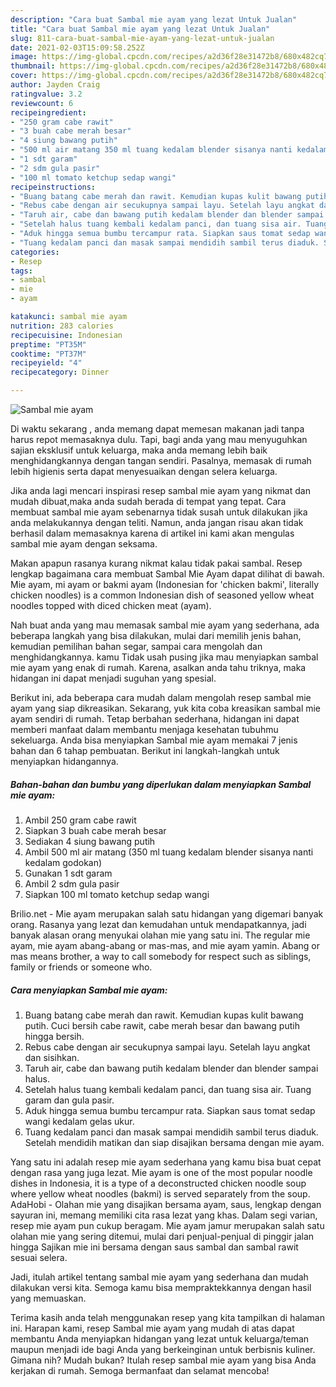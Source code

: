 ```yaml
---
description: "Cara buat Sambal mie ayam yang lezat Untuk Jualan"
title: "Cara buat Sambal mie ayam yang lezat Untuk Jualan"
slug: 811-cara-buat-sambal-mie-ayam-yang-lezat-untuk-jualan
date: 2021-02-03T15:09:58.252Z
image: https://img-global.cpcdn.com/recipes/a2d36f28e31472b8/680x482cq70/sambal-mie-ayam-foto-resep-utama.jpg
thumbnail: https://img-global.cpcdn.com/recipes/a2d36f28e31472b8/680x482cq70/sambal-mie-ayam-foto-resep-utama.jpg
cover: https://img-global.cpcdn.com/recipes/a2d36f28e31472b8/680x482cq70/sambal-mie-ayam-foto-resep-utama.jpg
author: Jayden Craig
ratingvalue: 3.2
reviewcount: 6
recipeingredient:
- "250 gram cabe rawit"
- "3 buah cabe merah besar"
- "4 siung bawang putih"
- "500 ml air matang 350 ml tuang kedalam blender sisanya nanti kedalam godokan"
- "1 sdt garam"
- "2 sdm gula pasir"
- "100 ml tomato ketchup sedap wangi"
recipeinstructions:
- "Buang batang cabe merah dan rawit. Kemudian kupas kulit bawang putih. Cuci bersih cabe rawit, cabe merah besar dan bawang putih hingga bersih."
- "Rebus cabe dengan air secukupnya sampai layu. Setelah layu angkat dan sisihkan."
- "Taruh air, cabe dan bawang putih kedalam blender dan blender sampai halus."
- "Setelah halus tuang kembali kedalam panci, dan tuang sisa air. Tuang garam dan gula pasir."
- "Aduk hingga semua bumbu tercampur rata. Siapkan saus tomat sedap wangi kedalam gelas ukur."
- "Tuang kedalam panci dan masak sampai mendidih sambil terus diaduk. Setelah mendidih matikan dan siap disajikan bersama dengan mie ayam."
categories:
- Resep
tags:
- sambal
- mie
- ayam

katakunci: sambal mie ayam 
nutrition: 283 calories
recipecuisine: Indonesian
preptime: "PT35M"
cooktime: "PT37M"
recipeyield: "4"
recipecategory: Dinner

---
```



![Sambal mie ayam](https://img-global.cpcdn.com/recipes/a2d36f28e31472b8/680x482cq70/sambal-mie-ayam-foto-resep-utama.jpg)

Di waktu  sekarang , anda memang dapat memesan makanan jadi tanpa harus repot memasaknya dulu. Tapi, bagi anda yang mau menyuguhkan sajian eksklusif untuk keluarga, maka anda memang lebih baik menghidangkannya dengan tangan sendiri. Pasalnya, memasak di rumah lebih higienis serta dapat menyesuaikan dengan selera keluarga.

Jika anda lagi mencari inspirasi resep sambal mie ayam yang nikmat dan mudah dibuat,maka anda sudah berada di tempat yang tepat. Cara membuat sambal mie ayam  sebenarnya tidak susah untuk dilakukan jika anda melakukannya dengan teliti. Namun, anda jangan risau akan tidak berhasil dalam memasaknya 
karena di artikel ini kami akan mengulas sambal mie ayam dengan seksama.  

Makan apapun rasanya kurang nikmat kalau tidak pakai sambal. Resep lengkap bagaimana cara membuat Sambal Mie Ayam dapat dilihat di bawah. Mie ayam, mi ayam or bakmi ayam (Indonesian for &#39;chicken bakmi&#39;, literally chicken noodles) is a common Indonesian dish of seasoned yellow wheat noodles topped with diced chicken meat (ayam).

Nah buat anda yang mau memasak sambal mie ayam yang sederhana, ada beberapa langkah yang bisa dilakukan, mulai dari memilih jenis bahan, kemudian pemilihan bahan segar, sampai cara mengolah dan menghidangkannya. kamu Tidak usah pusing jika mau menyiapkan sambal mie ayam yang enak di rumah. Karena, asalkan anda  tahu triknya, maka hidangan ini dapat menjadi suguhan yang spesial.

Berikut ini, ada beberapa cara mudah dalam mengolah resep sambal mie ayam yang siap dikreasikan. Sekarang, yuk kita coba kreasikan sambal mie ayam sendiri di rumah. Tetap berbahan sederhana, hidangan ini dapat memberi manfaat dalam membantu menjaga kesehatan tubuhmu sekeluarga. Anda bisa menyiapkan Sambal mie ayam memakai 7 jenis bahan dan 6 tahap pembuatan. Berikut ini langkah-langkah untuk menyiapkan hidangannya.

<!--inarticleads1-->

##### Bahan-bahan dan bumbu yang diperlukan dalam menyiapkan Sambal mie ayam:

1. Ambil 250 gram cabe rawit
1. Siapkan 3 buah cabe merah besar
1. Sediakan 4 siung bawang putih
1. Ambil 500 ml air matang (350 ml tuang kedalam blender sisanya nanti kedalam godokan)
1. Gunakan 1 sdt garam
1. Ambil 2 sdm gula pasir
1. Siapkan 100 ml tomato ketchup sedap wangi


Brilio.net - Mie ayam merupakan salah satu hidangan yang digemari banyak orang. Rasanya yang lezat dan kemudahan untuk mendapatkannya, jadi banyak alasan orang menyukai olahan mie yang satu ini. The regular mie ayam, mie ayam abang-abang or mas-mas, and mie ayam yamin. Abang or mas means brother, a way to call somebody for respect such as siblings, family or friends or someone who. 

<!--inarticleads2-->

##### Cara menyiapkan Sambal mie ayam:

1. Buang batang cabe merah dan rawit. Kemudian kupas kulit bawang putih. Cuci bersih cabe rawit, cabe merah besar dan bawang putih hingga bersih.
1. Rebus cabe dengan air secukupnya sampai layu. Setelah layu angkat dan sisihkan.
1. Taruh air, cabe dan bawang putih kedalam blender dan blender sampai halus.
1. Setelah halus tuang kembali kedalam panci, dan tuang sisa air. Tuang garam dan gula pasir.
1. Aduk hingga semua bumbu tercampur rata. Siapkan saus tomat sedap wangi kedalam gelas ukur.
1. Tuang kedalam panci dan masak sampai mendidih sambil terus diaduk. Setelah mendidih matikan dan siap disajikan bersama dengan mie ayam.


Yang satu ini adalah resep mie ayam sederhana yang kamu bisa buat cepat dengan rasa yang juga lezat. Mie ayam is one of the most popular noodle dishes in Indonesia, it is a type of a deconstructed chicken noodle soup where yellow wheat noodles (bakmi) is served separately from the soup. AdaHobi - Olahan mie yang disajikan bersama ayam, saus, lengkap dengan sayuran ini, memang memiliki cita rasa lezat yang khas. Dalam segi varian, resep mie ayam pun cukup beragam. Mie ayam jamur merupakan salah satu olahan mie yang sering ditemui, mulai dari penjual-penjual di pinggir jalan hingga Sajikan mie ini bersama dengan saus sambal dan sambal rawit sesuai selera. 

Jadi, itulah artikel tentang  sambal mie ayam  yang sederhana dan mudah dilakukan versi kita. Semoga kamu bisa mempraktekkannya dengan hasil yang memuaskan. 

Terima kasih anda telah menggunakan resep yang kita tampilkan di halaman ini. Harapan kami, resep  Sambal mie ayam yang mudah di atas dapat membantu Anda menyiapkan hidangan yang lezat untuk keluarga/teman maupun menjadi ide bagi Anda yang berkeinginan untuk berbisnis kuliner. Gimana nih? Mudah bukan? Itulah resep sambal mie ayam yang bisa Anda kerjakan di rumah. Semoga bermanfaat dan selamat mencoba!

